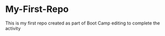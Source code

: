 # My-First-Repo
This is my first repo created as part of Boot Camp
editing to complete the activity
